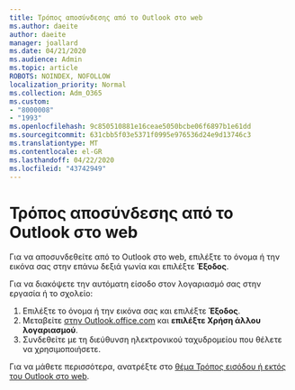 ```yaml
---
title: Τρόπος αποσύνδεσης από το Outlook στο web
ms.author: daeite
author: daeite
manager: joallard
ms.date: 04/21/2020
ms.audience: Admin
ms.topic: article
ROBOTS: NOINDEX, NOFOLLOW
localization_priority: Normal
ms.collection: Adm_O365
ms.custom:
- "8000008"
- "1993"
ms.openlocfilehash: 9c850510881e16ceae5050bcbe06f6897b1e61dd
ms.sourcegitcommit: 631cbb5f03e5371f0995e976536d24e9d13746c3
ms.translationtype: MT
ms.contentlocale: el-GR
ms.lasthandoff: 04/22/2020
ms.locfileid: "43742949"
---
```

# <a name="how-to-sign-out-of-outlook-on-the-web"></a>Τρόπος αποσύνδεσης από το Outlook στο web

Για να αποσυνδεθείτε από το Outlook στο web, επιλέξτε το όνομα ή την εικόνα σας στην επάνω δεξιά γωνία και επιλέξτε **Έξοδος**.

Για να διακόψετε την αυτόματη είσοδο στον λογαριασμό σας στην εργασία ή το σχολείο:

1. Επιλέξτε το όνομα ή την εικόνα σας και επιλέξτε **Έξοδος**.
1. Μεταβείτε [στην Outlook.office.com](https://outlook.office.com/) και **επιλέξτε Χρήση άλλου λογαριασμού**.
1. Συνδεθείτε με τη διεύθυνση ηλεκτρονικού ταχυδρομείου που θέλετε να χρησιμοποιήσετε.

Για να μάθετε περισσότερα, ανατρέξτε στο [θέμα Τρόπος εισόδου ή εκτός του Outlook στο web](https://support.office.com/article/763fab4d-0138-4814-b450-37fc286bcb79).